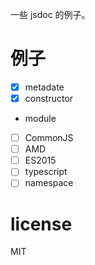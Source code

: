 一些 jsdoc 的例子。

# 例子
- [x] metadate
- [x] constructor
- module
 - [ ] CommonJS
 - [ ] AMD
 - [ ] ES2015
 - [ ] typescript
- [ ] namespace

# license
MIT
